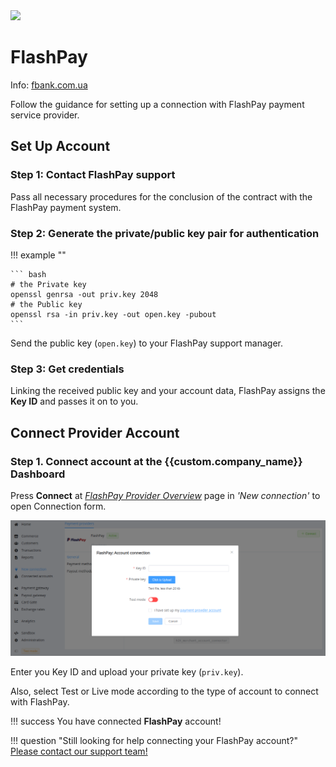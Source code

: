 <img src="https://static.openfintech.io/payment_providers/flashpay/logo.png?w=400" width="400px" >

# FlashPay

Info: [fbank.com.ua](https://www.fbank.com.ua/index.php?p=168)

Follow the guidance for setting up a connection with FlashPay payment service provider.

## Set Up Account

### Step 1: Contact FlashPay support

Pass all necessary procedures for the conclusion of the contract with the FlashPay payment system.

### Step 2: Generate the private/public key pair for authentication

!!! example ""

    ``` bash
    # the Private key
    openssl genrsa -out priv.key 2048
    # the Public key
    openssl rsa -in priv.key -out open.key -pubout
    ```

Send the public key (`open.key`) to your FlashPay support manager.

### Step 3: Get credentials

Linking the received public key and your account data, FlashPay assigns the **Key ID** and passes it on to you.

## Connect Provider Account

### Step 1. Connect account at the {{custom.company_name}} Dashboard

Press **Connect** at [*FlashPay Provider Overview*]({{custom.dashboard_base_url}}connect-directory/payment-providers/flashpay/general) page in *'New connection'* to open Connection form.

![Connect](images/provider-account.png)

Enter you Key ID and upload your private key (`priv.key`).

Also, select Test or Live mode according to the type of account to connect with FlashPay.

!!! success
    You have connected **FlashPay** account!

!!! question "Still looking for help connecting your FlashPay account?"
    <!--email_off-->[Please contact our support team!](mailto:{{custom.support_email}})<!--/email_off-->
